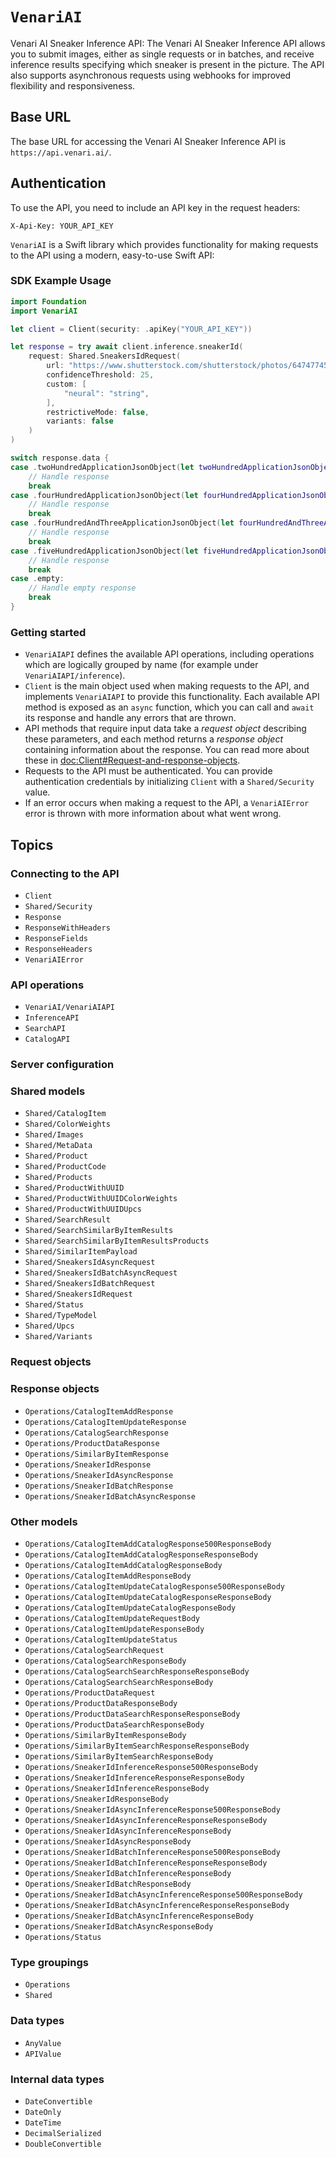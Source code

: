 # ``VenariAI``

Venari AI Sneaker Inference API: The Venari AI Sneaker Inference API allows you to submit images, either as single requests or in batches, and receive inference results specifying which sneaker is present in the picture. The API also supports asynchronous requests using webhooks for improved flexibility and responsiveness.

## Base URL

The base URL for accessing the Venari AI Sneaker Inference API is `https://api.venari.ai/`.

## Authentication

To use the API, you need to include an API key in the request headers:

```plaintext
X-Api-Key: YOUR_API_KEY
```

`VenariAI` is a Swift library which provides functionality for making requests to the API using a modern, easy-to-use Swift API:

### SDK Example Usage

```swift
import Foundation
import VenariAI

let client = Client(security: .apiKey("YOUR_API_KEY"))

let response = try await client.inference.sneakerId(
    request: Shared.SneakersIdRequest(
        url: "https://www.shutterstock.com/shutterstock/photos/647477452/display_1500/stock-photo-urban-teenager-legs-silhouette-wearing-sneakers-647477452.jpg", 
        confidenceThreshold: 25, 
        custom: [
            "neural": "string", 
        ], 
        restrictiveMode: false, 
        variants: false
    )
)

switch response.data {
case .twoHundredApplicationJsonObject(let twoHundredApplicationJsonObject):
    // Handle response
    break
case .fourHundredApplicationJsonObject(let fourHundredApplicationJsonObject):
    // Handle response
    break
case .fourHundredAndThreeApplicationJsonObject(let fourHundredAndThreeApplicationJsonObject):
    // Handle response
    break
case .fiveHundredApplicationJsonObject(let fiveHundredApplicationJsonObject):
    // Handle response
    break
case .empty:
    // Handle empty response
    break
}

```

### Getting started
- ``VenariAIAPI`` defines the available API operations, including operations which are logically grouped by name (for example under ``VenariAIAPI/inference``).
- ``Client`` is the main object used when making requests to the API, and implements ``VenariAIAPI`` to provide this functionality.  Each available API method is exposed as an `async` function, which you can call and `await` its response and handle any errors that are thrown.
- API methods that require input data take a *request object* describing these parameters, and each method returns a *response object* containing information about the response. You can read more about these in <doc:Client#Request-and-response-objects>.
- Requests to the API must be authenticated. You can provide authentication credentials by initializing ``Client`` with a ``Shared/Security`` value.
- If an error occurs when making a request to the API, a ``VenariAIError`` error is thrown with more information about what went wrong.

## Topics

### Connecting to the API

- ``Client``
- ``Shared/Security``
- ``Response``
- ``ResponseWithHeaders``
- ``ResponseFields``
- ``ResponseHeaders``
- ``VenariAIError``

### API operations

- ``VenariAI/VenariAIAPI``
- ``InferenceAPI``
- ``SearchAPI``
- ``CatalogAPI``

### Server configuration

### Shared models
- ``Shared/CatalogItem``
- ``Shared/ColorWeights``
- ``Shared/Images``
- ``Shared/MetaData``
- ``Shared/Product``
- ``Shared/ProductCode``
- ``Shared/Products``
- ``Shared/ProductWithUUID``
- ``Shared/ProductWithUUIDColorWeights``
- ``Shared/ProductWithUUIDUpcs``
- ``Shared/SearchResult``
- ``Shared/SearchSimilarByItemResults``
- ``Shared/SearchSimilarByItemResultsProducts``
- ``Shared/SimilarItemPayload``
- ``Shared/SneakersIdAsyncRequest``
- ``Shared/SneakersIdBatchAsyncRequest``
- ``Shared/SneakersIdBatchRequest``
- ``Shared/SneakersIdRequest``
- ``Shared/Status``
- ``Shared/TypeModel``
- ``Shared/Upcs``
- ``Shared/Variants``

### Request objects

### Response objects
- ``Operations/CatalogItemAddResponse``
- ``Operations/CatalogItemUpdateResponse``
- ``Operations/CatalogSearchResponse``
- ``Operations/ProductDataResponse``
- ``Operations/SimilarByItemResponse``
- ``Operations/SneakerIdResponse``
- ``Operations/SneakerIdAsyncResponse``
- ``Operations/SneakerIdBatchResponse``
- ``Operations/SneakerIdBatchAsyncResponse``

### Other models
- ``Operations/CatalogItemAddCatalogResponse500ResponseBody``
- ``Operations/CatalogItemAddCatalogResponseResponseBody``
- ``Operations/CatalogItemAddCatalogResponseBody``
- ``Operations/CatalogItemAddResponseBody``
- ``Operations/CatalogItemUpdateCatalogResponse500ResponseBody``
- ``Operations/CatalogItemUpdateCatalogResponseResponseBody``
- ``Operations/CatalogItemUpdateCatalogResponseBody``
- ``Operations/CatalogItemUpdateRequestBody``
- ``Operations/CatalogItemUpdateResponseBody``
- ``Operations/CatalogItemUpdateStatus``
- ``Operations/CatalogSearchRequest``
- ``Operations/CatalogSearchResponseBody``
- ``Operations/CatalogSearchSearchResponseResponseBody``
- ``Operations/CatalogSearchSearchResponseBody``
- ``Operations/ProductDataRequest``
- ``Operations/ProductDataResponseBody``
- ``Operations/ProductDataSearchResponseResponseBody``
- ``Operations/ProductDataSearchResponseBody``
- ``Operations/SimilarByItemResponseBody``
- ``Operations/SimilarByItemSearchResponseResponseBody``
- ``Operations/SimilarByItemSearchResponseBody``
- ``Operations/SneakerIdInferenceResponse500ResponseBody``
- ``Operations/SneakerIdInferenceResponseResponseBody``
- ``Operations/SneakerIdInferenceResponseBody``
- ``Operations/SneakerIdResponseBody``
- ``Operations/SneakerIdAsyncInferenceResponse500ResponseBody``
- ``Operations/SneakerIdAsyncInferenceResponseResponseBody``
- ``Operations/SneakerIdAsyncInferenceResponseBody``
- ``Operations/SneakerIdAsyncResponseBody``
- ``Operations/SneakerIdBatchInferenceResponse500ResponseBody``
- ``Operations/SneakerIdBatchInferenceResponseResponseBody``
- ``Operations/SneakerIdBatchInferenceResponseBody``
- ``Operations/SneakerIdBatchResponseBody``
- ``Operations/SneakerIdBatchAsyncInferenceResponse500ResponseBody``
- ``Operations/SneakerIdBatchAsyncInferenceResponseResponseBody``
- ``Operations/SneakerIdBatchAsyncInferenceResponseBody``
- ``Operations/SneakerIdBatchAsyncResponseBody``
- ``Operations/Status``

### Type groupings
- ``Operations``
- ``Shared``

### Data types

- ``AnyValue``
- ``APIValue``

### Internal data types

- ``DateConvertible``
- ``DateOnly``
- ``DateTime``
- ``DecimalSerialized``
- ``DoubleConvertible``
